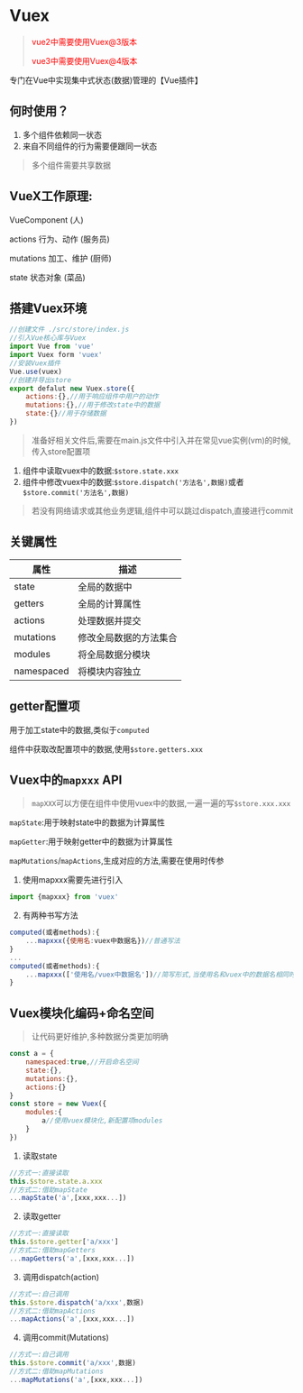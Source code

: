 # Vuex

><span style="color:red">vue2中需要使用Vuex@3版本</span>
>
><span style="color:red">vue3中需要使用Vuex@4版本</span>

专门在Vue中实现集中式状态(数据)管理的【Vue插件】

## 何时使用？

1. 多个组件依赖同一状态
2. 来自不同组件的行为需要便跟同一状态

> 多个组件需要共享数据

## VueX工作原理:

VueComponent (人)

actions 行为、动作 (服务员)

mutations 加工、维护 (厨师)

state 状态对象 (菜品)

## 搭建Vuex环境

```js
//创建文件 ./src/store/index.js
//引入Vue核心库与Vuex
import Vue from 'vue'
import Vuex form 'vuex'
//安装Vuex插件
Vue.use(vuex)
//创建并导出store
export defalut new Vuex.store({
    actions:{},//用于响应组件中用户的动作
    mutations:{},//用于修改state中的数据
    state:{}//用于存储数据
})
```

> 准备好相关文件后,需要在main.js文件中引入并在常见vue实例(vm)的时候,传入store配置项

1. 组件中读取vuex中的数据:`$store.state.xxx`
2. 组件中修改vuex中的数据:`$store.dispatch('方法名',数据)`或者`$store.commit('方法名',数据)`

> 若没有网络请求或其他业务逻辑,组件中可以跳过dispatch,直接进行commit

## 关键属性

| 属性       | 描述                   |
| ---------- | ---------------------- |
| state      | 全局的数据中           |
| getters    | 全局的计算属性         |
| actions    | 处理数据并提交         |
| mutations  | 修改全局数据的方法集合 |
| modules    | 将全局数据分模块       |
| namespaced | 将模块内容独立         |

## getter配置项

用于加工state中的数据,类似于`computed`

组件中获取改配置项中的数据,使用`$store.getters.xxx`

## Vuex中的`mapxxx` API

> `mapXXX`可以方便在组件中使用vuex中的数据,一遍一遍的写`$store.xxx.xxx`

 `mapState`:用于映射state中的数据为计算属性

`mapGetter`:用于映射getter中的数据为计算属性

`mapMutations`/`mapActions`,生成对应的方法,需要在使用时传参

1. 使用mapxxx需要先进行引入

```js
import {mapxxx} from 'vuex'
```

2. 有两种书写方法

```js
computed(或者methods):{
    ...mapxxx({使用名:vuex中数据名})//普通写法
}
...
computed(或者methods):{
    ...mapxxx(['使用名/vuex中数据名'])//简写形式,当使用名和vuex中的数据名相同时,可以使用数组形式
}
```

## Vuex模块化编码+命名空间

> 让代码更好维护,多种数据分类更加明确

```js
const a = {
    namespaced:true,//开启命名空间
    state:{},
    mutations:{},
    actions:{}
}
const store = new Vuex({
    modules:{
        a//使用vuex模块化,新配置项modules
    }
})
```

1. 读取state

```js
//方式一:直接读取
this.$store.state.a.xxx
//方式二:借助mapState
...mapState('a',[xxx,xxx...])
```

2. 读取getter

```js
//方式一:直接读取
this.$store.getter['a/xxx']
//方式二:借助mapGetters
...mapGetters('a',[xxx,xxx...])
```

3. 调用dispatch(action)

```js
//方式一:自己调用
this.$store.dispatch('a/xxx',数据)
//方式二:借助mapActions
...mapActions('a',[xxx,xxx...])
```

4. 调用commit(Mutations)

```js
//方式一:自己调用
this.$store.commit('a/xxx',数据)
//方式二:借助mapMutations
...mapMutations('a',[xxx,xxx...])
```

